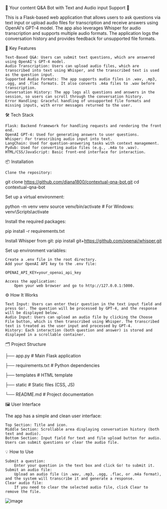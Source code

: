 📱 Your content Q&A Bot with Text and Audio input Support 🤖

This is a Flask-based web application that allows users to ask questions via text input or upload audio files for transcription and receive answers using OpenAI's GPT-4 model. The app also leverages Whisper for audio transcription and supports multiple audio formats. The application logs the conversation history and provides feedback for unsupported file formats.

🧠 Key Features

    Text-Based Q&A: Users can submit text questions, which are answered using OpenAI's GPT-4 model.
    Audio Transcription: Users can upload audio files, which are transcribed into text using Whisper, and the transcribed text is used as the question input.
    Supported Audio Formats: The app supports audio files in .wav, .mp3, .ogg, and .flac formats. It also converts .m4a files to .wav before transcription.
    Conversation History: The app logs all questions and answers in the session, so users can scroll through the conversation history.
    Error Handling: Graceful handling of unsupported file formats and missing inputs, with error messages returned to the user.

🛠️ Tech Stack

    Flask: Backend framework for handling requests and rendering the front end.
    OpenAI GPT-4: Used for generating answers to user questions.
    Whisper: For transcribing audio input into text.
    LangChain: Used for question-answering tasks with context management.
    Pydub: Used for converting audio files (e.g., .m4a to .wav).
    HTML/CSS/JavaScript: Basic front-end interface for interaction.

📦 Installation

    Clone the repository:

git clone https://github.com/diana1800/contextual-qna-bot.git
cd contextual-qna-bot

Set up a virtual environment:

python -m venv venv
source venv/bin/activate  # For Windows: venv\Scripts\activate

Install the required packages:

pip install -r requirements.txt

Install Whisper from git:
pip install git+https://github.com/openai/whisper.git


Set up environment variables:

    Create a .env file in the root directory.
    Add your OpenAI API key to the .env file:

    OPENAI_API_KEY=your_openai_api_key

    Access the application:
        Open your web browser and go to http://127.0.0.1:5000.

⚙️ How It Works

    Text Input: Users can enter their question in the text input field and press Go!. The question will be processed by GPT-4, and the response will be displayed below.
    Audio Input: Users can upload an audio file by clicking the Choose File button, which is then transcribed using Whisper. The transcribed text is treated as the user input and processed by GPT-4.
    History: Each interaction (both question and answer) is stored and displayed in a scrollable container.

🗂️ Project Structure


├── app.py                # Main Flask application

├── requirements.txt      # Python dependencies

├── templates             # HTML template

├── static                # Static files (CSS, JS)

└── README.md             # Project documentation

🖼️ User Interface

The app has a simple and clean user interface:

    Top Section: Title and icon.
    Middle Section: Scrollable area displaying conversation history (both text and audio).
    Bottom Section: Input field for text and file upload button for audio. Users can submit questions or clear the audio file.

💡 How to Use

    Submit a question:
        Enter your question in the text box and click Go! to submit it.
    Submit an audio file:
        Upload an audio file (in .wav, .mp3, .ogg, .flac, or .m4a format), and the system will transcribe it and generate a response.
    Clear audio file:
        If you need to clear the selected audio file, click Clear to remove the file.




![image](https://github.com/user-attachments/assets/f83842a0-5719-4823-9489-b5035c947fd9)

